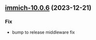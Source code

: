 

## [immich-10.0.6](https://github.com/truecharts/charts/compare/immich-10.0.5...immich-10.0.6) (2023-12-21)

### Fix

- bump to release middleware fix
  
  